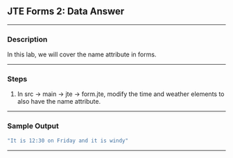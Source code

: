 ## JTE Forms 2: Data Answer
---
### Description

In this lab, we will cover the name attribute in forms.

---
### Steps
 
1. In src -> main -> jte -> form.jte, modify the time and weather elements to also have the name attribute. 

---
### Sample Output
```Java
"It is 12:30 on Friday and it is windy"
```
---
